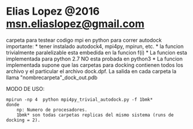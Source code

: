# Elias Lopez @2016 msn.eliaslopez@gmail.com
carpeta para testear codigo mpi en python para correr autodock
importante:
	*	tener instalado autodock4, mpi4py, mpirun, etc. 
	*	la funcion trivialmente paralelizable esta embedida en la funcion f(i)
	*	La funcion esta implementada para python 2.7 NO esta probada en python3
	*	La funcion implementada supone que las carpetas para docking contienen todos
		los archivo y el particular el archivo dock.dpf.  La salida en cada carpeta 
		la llama "nombrecarpeta"_dock_out.pdb


MODO DE USO:

	mpirun -np 4  python mpi4py_trivial_autodock.py -f 1bmk* 
	donde
		np: Numero de procesadores.
		1bmk* son todas carpetas replicas del mismo sistema (runs de docking = 2).
